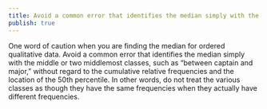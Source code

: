 ```yaml
---
title: Avoid a common error that identifies the median simply with the middle or two middlemost classes
publish: true
---
```



One word of caution when you are finding the median for ordered qualitative data. Avoid a common error that identifies the median simply with the middle or two middlemost classes, such as “between captain and major,” without regard to the cumulative relative frequencies and the location of the 50th percentile. In other words, do not treat the various classes as though they have the same frequencies when they actually have different frequencies.


